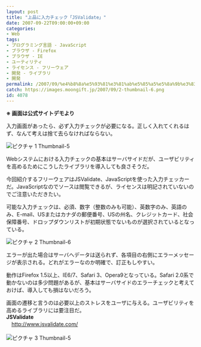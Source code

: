 ```yaml
---
layout: post
title: "上品に入力チェック「JSValidate」"
date: 2007-09-22T09:00:00+09:00
categories:
- Web
tags: 
- プログラミング言語 - JavaScript
- ブラウザ - Firefox
- ブラウザ - IE
- ユーティリティ
- ライセンス - フリーウェア
- 開発 - ライブラリ
- 開発
permalink: /2007/09/%e4%b8%8a%e5%93%81%e3%81%ab%e5%85%a5%e5%8a%9b%e3%83%81%e3%82%a7%e3%83%83%e3%82%af%e3%80%8cjsvalidate%e3%80%8d/
catch: https://images.moongift.jp/2007/09/2-thumbnail-6.png
id: 4078
---
```

 **※ 画面は公式サイトデモより**  
  
入力画面があったら、必ず入力チェックが必要になる。正しく入れてくれるはず、なんて考えは捨て去らなければならない。  
  
 ![ピクチャ 1 Thumbnail-5](https://images.moongift.jp/2007/09/1-thumbnail-5.png)  
  
Webシステムにおける入力チェックの基本はサーバサイドだが、ユーザビリティを高めるためにこうしたライブラリを導入しても良さそうだ。  
  
今回紹介するフリーウェアはJSValidate、JavaScriptを使った入力チェッカーだ。JavaScriptなのでソースは閲覧できるが、ライセンスは明記されていないのでご注意いただきたい。  
  
<!--more-->  
可能な入力チェックは、必須、数字（整数のみも可能）、英数字のみ、英語のみ、E-mail、USまたはカナダの郵便番号、USの州名、クレジットカード、社会保障番号、ドロップダウンリストが初期状態でないものが選択されているとなっている。  
  
 ![ピクチャ 2 Thumbnail-6](https://images.moongift.jp/2007/09/2-thumbnail-6.png)  
  
エラーが出た場合はサーバへデータは送られず、各項目の右側にエラーメッセージが表示される。どれがエラーなのか明確で、訂正もしやすい。  
  
動作はFirefox 1.5以上、IE6/7、Safari 3、Opera9となっている。Safari 2.0系で動かないのは多少問題があるが、基本はサーバサイドのエラーチェックと考えておけば、導入しても損はないだろう。  
  
画面の遷移と言うのは必要以上のストレスをユーザに与える。ユーザビリティを高めるライブラリには要注目だ。  
**JSValidate**  
　[http://www.jsvalidate.com/  
](http://www.jsvalidate.com/)  
 ![ピクチャ 3 Thumbnail-5](https://images.moongift.jp/2007/09/3-thumbnail-5.png)  
